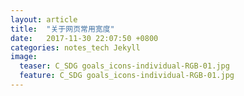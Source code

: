 ```yaml
---
layout: article
title:  "关于网页常用宽度"
date:   2017-11-30 22:07:50 +0800
categories: notes_tech Jekyll
image:
  teaser: C_SDG goals_icons-individual-RGB-01.jpg
  feature: C_SDG goals_icons-individual-RGB-01.jpg
---
```

